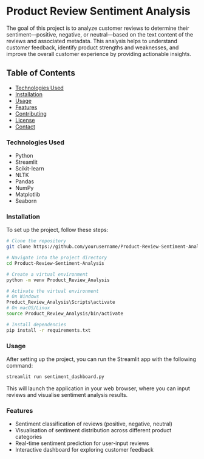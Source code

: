 # Product Review Sentiment Analysis

The goal of this project is to analyze customer reviews to determine their sentiment—positive, negative, or neutral—based on the text content of the reviews and associated metadata. This analysis helps to understand customer feedback, identify product strengths and weaknesses, and improve the overall customer experience by providing actionable insights.

## Table of Contents

- [Technologies Used](#technologies-used)
- [Installation](#installation)
- [Usage](#usage)
- [Features](#features)
- [Contributing](#contributing)
- [License](#license)
- [Contact](#contact)

### Technologies Used

- Python
- Streamlit
- Scikit-learn
- NLTK
- Pandas
- NumPy
- Matplotlib
- Seaborn

### Installation

To set up the project, follow these steps:

```bash
# Clone the repository
git clone https://github.com/yourusername/Product-Review-Sentiment-Analysis.git

# Navigate into the project directory
cd Product-Review-Sentiment-Analysis

# Create a virtual environment
python -m venv Product_Review_Analysis

# Activate the virtual environment
# On Windows
Product_Review_Analysis\Scripts\activate
# On macOS/Linux
source Product_Review_Analysis/bin/activate

# Install dependencies
pip install -r requirements.txt
```

### Usage

After setting up the project, you can run the Streamlit app with the following command:

```bash
streamlit run sentiment_dashboard.py
```

This will launch the application in your web browser, where you can input reviews and visualise sentiment analysis results.

### Features

- Sentiment classification of reviews (positive, negative, neutral)
- Visualisation of sentiment distribution across different product categories
- Real-time sentiment prediction for user-input reviews
- Interactive dashboard for exploring customer feedback
